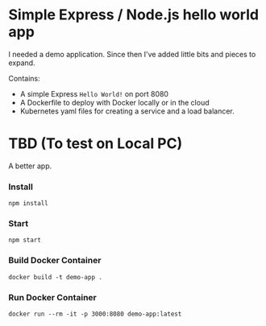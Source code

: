 # Simple Express / Node.js hello world app

I needed a demo application.  Since then I've added little bits and pieces to expand.

Contains:

  * A simple Express `Hello World!` on port 8080
  * A Dockerfile to deploy with Docker locally or in the cloud
  * Kubernetes yaml files for creating a service and a load balancer.

# TBD (To test on Local PC)
A better app.

### Install
```
npm install
```

### Start
```
npm start
```

### Build Docker Container
```
docker build -t demo-app .
```

### Run Docker Container
```
docker run --rm -it -p 3000:8080 demo-app:latest
```
